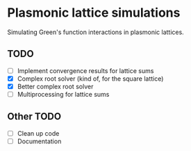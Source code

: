# Plasmonic lattice simulations

Simulating Green's function interactions in plasmonic lattices.

## TODO
- [ ] Implement convergence results for lattice sums
- [x] Complex root solver (kind of, for the square lattice)
- [x] Better complex root solver
- [ ] Multiprocessing for lattice sums

## Other TODO
- [ ] Clean up code
- [ ] Documentation
